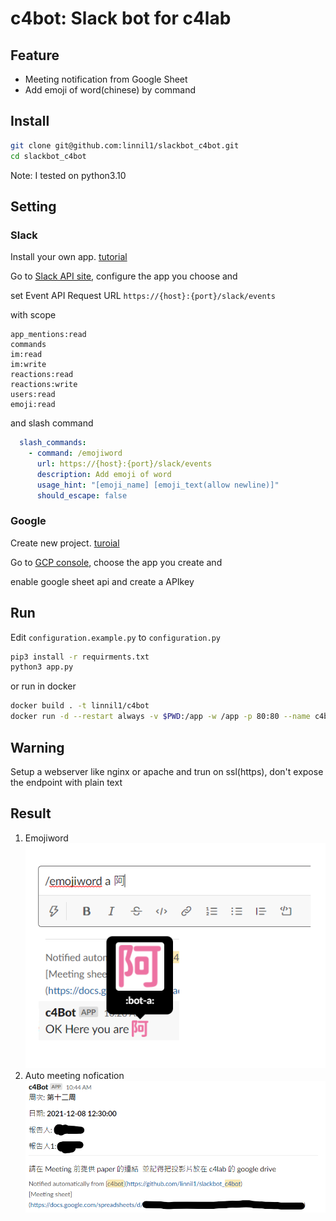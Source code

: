 # c4bot: Slack bot for c4lab

## Feature
* Meeting notification from Google Sheet
* Add emoji of word(chinese) by command

## Install

``` bash
git clone git@github.com:linnil1/slackbot_c4bot.git
cd slackbot_c4bot
```

Note: I tested on python3.10

## Setting

### Slack

Install your own app. [tutorial](https://api.slack.com/start/building/bolt-python)

Go to [Slack API site](https://api.slack.com/), configure the app you choose and

set Event API Request URL `https://{host}:{port}/slack/events`

with scope
```
app_mentions:read
commands
im:read
im:write
reactions:read
reactions:write
users:read
emoji:read
```

and slash command
``` yml
  slash_commands:
    - command: /emojiword
      url: https://{host}:{port}/slack/events
      description: Add emoji of word
      usage_hint: "[emoji_name] [emoji_text(allow newline)]"
      should_escape: false
```

### Google

Create new project. [turoial](https://developers.google.com/workspace/guides/create-project)

Go to [GCP console](https://console.cloud.google.com/apis/credentials), choose the app you create and

enable google sheet api and create a APIkey


## Run
Edit `configuration.example.py` to `configuration.py`

``` bash
pip3 install -r requirments.txt
python3 app.py
```

or run in docker

``` bash
docker build . -t linnil1/c4bot
docker run -d --restart always -v $PWD:/app -w /app -p 80:80 --name c4bot linnil1/c4bot
```

## Warning

Setup a webserver like nginx or apache and trun on ssl(https), don't expose the endpoint with plain text

## Result
1. Emojiword
![](https://raw.githubusercontent.com/linnil1/slackbot_c4bot/main/emojiword.png)
2. Auto meeting nofication
![](https://raw.githubusercontent.com/linnil1/slackbot_c4bot/main/automeetnotify.png)
